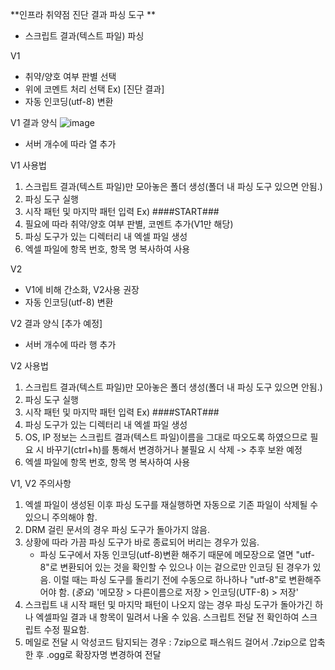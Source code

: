 **인프라 취약점 진단 결과 파싱 도구
**
- 스크립트 결과(텍스트 파일) 파싱



V1
- 취약/양호 여부 판별 선택
- 위에 코멘트 처리 선택
  Ex) [진단 결과]
- 자동 인코딩(utf-8) 변환

V1 결과 양식
![image](https://user-images.githubusercontent.com/17823031/123603885-45bfdc00-d835-11eb-8d9d-68c55f5d90d5.png)
- 서버 개수에 따라 열 추가

V1 사용법
1) 스크립트 결과(텍스트 파일)만 모아놓은 폴더 생성(폴더 내 파싱 도구 있으면 안됨.)
2) 파싱 도구 실행
3) 시작 패턴 및 마지막 패턴 입력
   Ex) ####START###
4) 필요에 따라 취약/양호 여부 판별, 코멘트 추가(V1만 해당)
5) 파싱 도구가 있는 디렉터리 내 엑셀 파일 생성  
6) 엑셀 파일에 항목 번호, 항목 명 복사하여 사용

V2
- V1에 비해 간소화, V2사용 권장
- 자동 인코딩(utf-8) 변환

V2 결과 양식
[추가 예정]
- 서버 개수에 따라 행 추가

V2 사용법
1) 스크립트 결과(텍스트 파일)만 모아놓은 폴더 생성(폴더 내 파싱 도구 있으면 안됨.)
2) 파싱 도구 실행
3) 시작 패턴 및 마지막 패턴 입력
   Ex) ####START###
4) 파싱 도구가 있는 디렉터리 내 엑셀 파일 생성  
5) OS, IP 정보는 스크립트 결과(텍스트 파일)이름을 그대로 따오도록 하였으므로 필요 시 바꾸기(ctrl+h)를 통해서 변경하거나 불필요 시 삭제 -> 추후 보완 예정
6) 엑셀 파일에 항목 번호, 항목 명 복사하여 사용


V1, V2 주의사항
1) 엑셀 파일이 생성된 이후 파싱 도구를 재실행하면 자동으로 기존 파일이 삭제될 수 있으니 주의해야 함.
2) DRM 걸린 문서의 경우 파싱 도구가 돌아가지 않음.
3) 상황에 따라 가끔 파싱 도구가 바로 종료되어 버리는 경우가 있음.
   - 파싱 도구에서 자동 인코딩(utf-8)변환 해주기 때문에 메모장으로 열면 "utf-8"로 변환되어 있는 것을 확인할 수 있으나 이는 겉으로만 인코딩 된 경우가 있음. 이럴 때는 파싱 도구를 돌리기 전에 수동으로 하나하나 "utf-8"로 변환해주어야 함. (*중요*)
   '메모장 > 다른이름으로 저장 > 인코딩(UTF-8) > 저장' 
4) 스크립트 내 시작 패턴 및 마지막 패턴이 나오지 않는 경우 파싱 도구가 돌아가긴 하나 엑셀파일 결과 내 항목이 밀려서 나올 수 있음. 스크립트 전달 전 확인하여 스크립트 수정 필요함.
5) 메일로 전달 시 악성코드 탐지되는 경우 : 7zip으로 패스워드 걸어서 .7zip으로 압축한 후 .ogg로 확장자명 변경하여 전달
